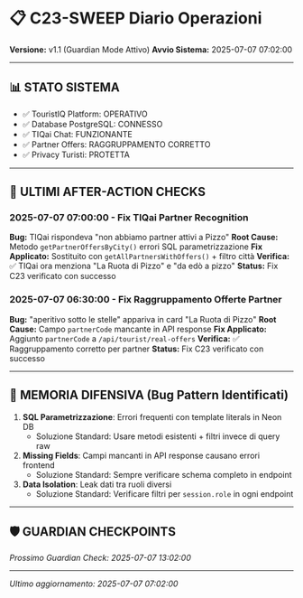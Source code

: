 # 📋 C23-SWEEP Diario Operazioni
**Versione:** v1.1 (Guardian Mode Attivo)
**Avvio Sistema:** 2025-07-07 07:02:00

---

## 📊 STATO SISTEMA
- ✅ TouristIQ Platform: OPERATIVO
- ✅ Database PostgreSQL: CONNESSO
- ✅ TIQai Chat: FUNZIONANTE
- ✅ Partner Offers: RAGGRUPPAMENTO CORRETTO
- ✅ Privacy Turisti: PROTETTA

---

## 🔄 ULTIMI AFTER-ACTION CHECKS

### 2025-07-07 07:00:00 - Fix TIQai Partner Recognition
**Bug:** TIQai rispondeva "non abbiamo partner attivi a Pizzo"
**Root Cause:** Metodo `getPartnerOffersByCity()` errori SQL parametrizzazione
**Fix Applicato:** Sostituito con `getAllPartnersWithOffers()` + filtro città
**Verifica:** ✅ TIQai ora menziona "La Ruota di Pizzo" e "da edò a pizzo"
**Status:** Fix C23 verificato con successo

### 2025-07-07 06:30:00 - Fix Raggruppamento Offerte Partner
**Bug:** "aperitivo sotto le stelle" appariva in card "La Ruota di Pizzo"
**Root Cause:** Campo `partnerCode` mancante in API response
**Fix Applicato:** Aggiunto `partnerCode` a `/api/tourist/real-offers`
**Verifica:** ✅ Raggruppamento corretto per partner
**Status:** Fix C23 verificato con successo

---

## 🧠 MEMORIA DIFENSIVA (Bug Pattern Identificati)

1. **SQL Parametrizzazione**: Errori frequenti con template literals in Neon DB
   - Soluzione Standard: Usare metodi esistenti + filtri invece di query raw
2. **Missing Fields**: Campi mancanti in API response causano errori frontend
   - Soluzione Standard: Sempre verificare schema completo in endpoint
3. **Data Isolation**: Leak dati tra ruoli diversi
   - Soluzione Standard: Verificare filtri per `session.role` in ogni endpoint

---

## 🛡️ GUARDIAN CHECKPOINTS
*Prossimo Guardian Check: 2025-07-07 13:02:00*

---

*Ultimo aggiornamento: 2025-07-07 07:02:00*